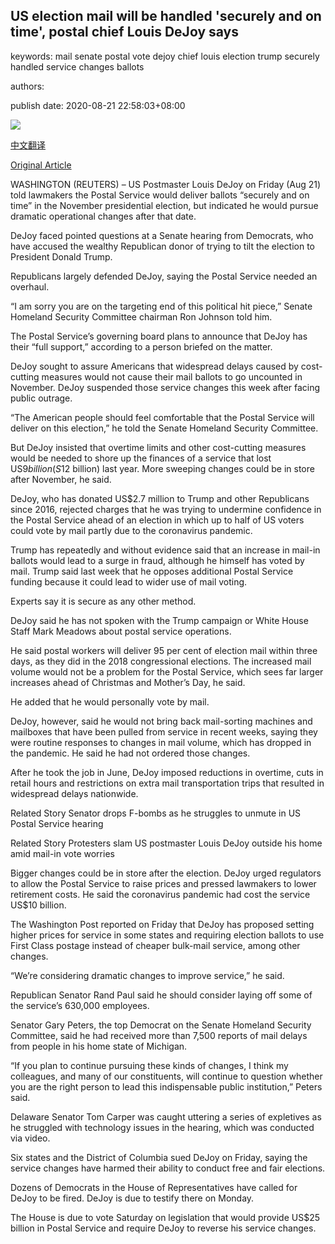 ## US election mail will be handled 'securely and on time', postal chief Louis DeJoy says

keywords: mail senate postal vote dejoy chief louis election trump securely handled service changes ballots

authors: 

publish date: 2020-08-21 22:58:03+08:00

![](https://www.straitstimes.com/sites/default/files/media-youtube/wggbQy1GpYU.jpg)

[中文翻译](US%20election%20mail%20will%20be%20handled%20%27securely%20and%20on%20time%27%2C%20postal%20chief%20Louis%20DeJoy%20says_zh.md)

[Original Article](https://www.straitstimes.com/world/united-states/us-election-mail-will-be-handled-securely-and-on-time-postal-chief-louis-dejoy)

WASHINGTON (REUTERS) – US Postmaster Louis DeJoy on Friday (Aug 21) told lawmakers the Postal Service would deliver ballots “securely and on time” in the November presidential election, but indicated he would pursue dramatic operational changes after that date.

DeJoy faced pointed questions at a Senate hearing from Democrats, who have accused the wealthy Republican donor of trying to tilt the election to President Donald Trump.

Republicans largely defended DeJoy, saying the Postal Service needed an overhaul.

“I am sorry you are on the targeting end of this political hit piece,” Senate Homeland Security Committee chairman Ron Johnson told him.

The Postal Service’s governing board plans to announce that DeJoy has their “full support,” according to a person briefed on the matter.

DeJoy sought to assure Americans that widespread delays caused by cost-cutting measures would not cause their mail ballots to go uncounted in November. DeJoy suspended those service changes this week after facing public outrage.

“The American people should feel comfortable that the Postal Service will deliver on this election,” he told the Senate Homeland Security Committee.

But DeJoy insisted that overtime limits and other cost-cutting measures would be needed to shore up the finances of a service that lost US$9 billion (S$12 billion) last year. More sweeping changes could be in store after November, he said.

DeJoy, who has donated US$2.7 million to Trump and other Republicans since 2016, rejected charges that he was trying to undermine confidence in the Postal Service ahead of an election in which up to half of US voters could vote by mail partly due to the coronavirus pandemic.

Trump has repeatedly and without evidence said that an increase in mail-in ballots would lead to a surge in fraud, although he himself has voted by mail. Trump said last week that he opposes additional Postal Service funding because it could lead to wider use of mail voting.

Experts say it is secure as any other method.

DeJoy said he has not spoken with the Trump campaign or White House Staff Mark Meadows about postal service operations.

He said postal workers will deliver 95 per cent of election mail within three days, as they did in the 2018 congressional elections. The increased mail volume would not be a problem for the Postal Service, which sees far larger increases ahead of Christmas and Mother’s Day, he said.

He added that he would personally vote by mail.

DeJoy, however, said he would not bring back mail-sorting machines and mailboxes that have been pulled from service in recent weeks, saying they were routine responses to changes in mail volume, which has dropped in the pandemic. He said he had not ordered those changes.

After he took the job in June, DeJoy imposed reductions in overtime, cuts in retail hours and restrictions on extra mail transportation trips that resulted in widespread delays nationwide.

Related Story Senator drops F-bombs as he struggles to unmute in US Postal Service hearing

Related Story Protesters slam US postmaster Louis DeJoy outside his home amid mail-in vote worries

Bigger changes could be in store after the election. DeJoy urged regulators to allow the Postal Service to raise prices and pressed lawmakers to lower retirement costs. He said the coronavirus pandemic had cost the service US$10 billion.

The Washington Post reported on Friday that DeJoy has proposed setting higher prices for service in some states and requiring election ballots to use First Class postage instead of cheaper bulk-mail service, among other changes.

“We’re considering dramatic changes to improve service,” he said.

Republican Senator Rand Paul said he should consider laying off some of the service’s 630,000 employees.

Senator Gary Peters, the top Democrat on the Senate Homeland Security Committee, said he had received more than 7,500 reports of mail delays from people in his home state of Michigan.

“If you plan to continue pursuing these kinds of changes, I think my colleagues, and many of our constituents, will continue to question whether you are the right person to lead this indispensable public institution,” Peters said.

Delaware Senator Tom Carper was caught uttering a series of expletives as he struggled with technology issues in the hearing, which was conducted via video.

Six states and the District of Columbia sued DeJoy on Friday, saying the service changes have harmed their ability to conduct free and fair elections.

Dozens of Democrats in the House of Representatives have called for DeJoy to be fired. DeJoy is due to testify there on Monday.

The House is due to vote Saturday on legislation that would provide US$25 billion in Postal Service and require DeJoy to reverse his service changes.
